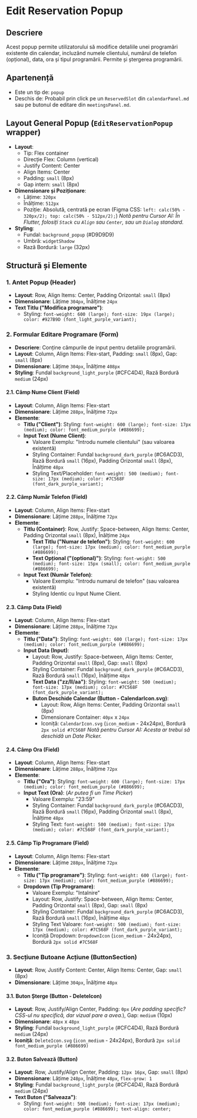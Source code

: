 # Edit Reservation Popup

## Descriere
Acest popup permite utilizatorului să modifice detaliile unei programări existente din calendar, incluzând numele clientului, numărul de telefon (opțional), data, ora și tipul programării. Permite și ștergerea programării.

## Apartenență
- Este un tip de: `popup`
- Deschis de: Probabil prin click pe un `ReservedSlot` din `calendarPanel.md` sau pe butonul de editare din `meetingsPanel.md`.

## Layout General Popup (`EditReservationPopup` wrapper)
- **Layout**:
    - Tip: Flex container
    - Direcție Flex: Column (vertical)
    - Justify Content: Center
    - Align Items: Center
    - Padding: `small` (8px)
    - Gap intern: `small` (8px)
- **Dimensionare și Poziționare**:
    - Lățime: `320px`
    - Înălțime: `512px`
    - Poziție: Absolută, centrată pe ecran (Figma CSS: `left: calc(50% - 320px/2); top: calc(50% - 512px/2);`)
      *Notă pentru Cursor AI: În Flutter, folosiți `Stack` cu `Align` sau `Center`, sau un `Dialog` standard.*
- **Styling**:
    - Fundal: `background_popup` (#D9D9D9)
    - Umbră: `widgetShadow`
    - Rază Bordură: `large` (32px)

## Structură și Elemente

### 1. Antet Popup (Header)
- **Layout**: Row, Align Items: Center, Padding Orizontal: `small` (8px)
- **Dimensionare**: Lățime `304px`, Înălțime `24px`
- **Text Titlu ("Modifica programare")**:
    - Styling: `font-weight: 600 (large); font-size: 19px (large); color: #927B9D (font_light_purple_variant);`

### 2. Formular Editare Programare (Form)
- **Descriere**: Conține câmpurile de input pentru detaliile programării.
- **Layout**: Column, Align Items: Flex-start, Padding: `small` (8px), Gap: `small` (8px)
- **Dimensionare**: Lățime `304px`, Înălțime `408px`
- **Styling**: Fundal `background_light_purple` (#CFC4D4), Rază Bordură `medium` (24px)

#### 2.1. Câmp Nume Client (Field)
- **Layout**: Column, Align Items: Flex-start
- **Dimensionare**: Lățime `288px`, Înălțime `72px`
- **Elemente**:
    - **Titlu ("Client")**: Styling: `font-weight: 600 (large); font-size: 17px (medium); color: font_medium_purple (#886699);`
    - **Input Text (Nume Client)**:
        - Valoare Exemplu: "Introdu numele clientului" (sau valoarea existentă)
        - Styling Container: Fundal `background_dark_purple` (#C6ACD3), Rază Bordură `small` (16px), Padding Orizontal `small` (8px), Înălțime `48px`
        - Styling Text/Placeholder: `font-weight: 500 (medium); font-size: 17px (medium); color: #7C568F (font_dark_purple_variant);`

#### 2.2. Câmp Număr Telefon (Field)
- **Layout**: Column, Align Items: Flex-start
- **Dimensionare**: Lățime `288px`, Înălțime `72px`
- **Elemente**:
    - **Titlu (Container)**: Row, Justify: Space-between, Align Items: Center, Padding Orizontal `small` (8px), Înălțime `24px`
        - **Text Titlu ("Numar de telefon")**: Styling: `font-weight: 600 (large); font-size: 17px (medium); color: font_medium_purple (#886699);`
        - **Text Opțional ("(optional)")**: Styling: `font-weight: 500 (medium); font-size: 15px (small); color: font_medium_purple (#886699);`
    - **Input Text (Număr Telefon)**:
        - Valoare Exemplu: "Introdu numarul de telefon" (sau valoarea existentă)
        - Styling Identic cu Input Nume Client.

#### 2.3. Câmp Data (Field)
- **Layout**: Column, Align Items: Flex-start
- **Dimensionare**: Lățime `288px`, Înălțime `72px`
- **Elemente**:
    - **Titlu ("Data")**: Styling: `font-weight: 600 (large); font-size: 17px (medium); color: font_medium_purple (#886699);`
    - **Input Data (Input)**:
        - Layout: Row, Justify: Space-between, Align Items: Center, Padding Orizontal `small` (8px), Gap: `small` (8px)
        - Styling Container: Fundal `background_dark_purple` (#C6ACD3), Rază Bordură `small` (16px), Înălțime `48px`
        - **Text Data ("zz/ll/aa")**: Styling: `font-weight: 500 (medium); font-size: 17px (medium); color: #7C568F (font_dark_purple_variant);`
        - **Buton Deschide Calendar (Button - CalendarIcon.svg)**:
            - Layout: Row, Align Items: Center, Padding Orizontal `small` (8px)
            - Dimensionare Container: `40px` x `24px`
            - Iconiță: `CalendarIcon.svg` (`icon_medium` - 24x24px), Bordură `2px solid #7C568F`
            *Notă pentru Cursor AI: Acesta ar trebui să deschidă un Date Picker.*

#### 2.4. Câmp Ora (Field)
- **Layout**: Column, Align Items: Flex-start
- **Dimensionare**: Lățime `288px`, Înălțime `72px`
- **Elemente**:
    - **Titlu ("Ora")**: Styling: `font-weight: 600 (large); font-size: 17px (medium); color: font_medium_purple (#886699);`
    - **Input Text (Ora)**: (*Ar putea fi un Time Picker*)
        - Valoare Exemplu: "23:59"
        - Styling Container: Fundal `background_dark_purple` (#C6ACD3), Rază Bordură `small` (16px), Padding Orizontal `small` (8px), Înălțime `48px`
        - Styling Text: `font-weight: 500 (medium); font-size: 17px (medium); color: #7C568F (font_dark_purple_variant);`

#### 2.5. Câmp Tip Programare (Field)
- **Layout**: Column, Align Items: Flex-start
- **Dimensionare**: Lățime `288px`, Înălțime `72px`
- **Elemente**:
    - **Titlu ("Tip programare")**: Styling: `font-weight: 600 (large); font-size: 17px (medium); color: font_medium_purple (#886699);`
    - **Dropdown (Tip Programare)**:
        - Valoare Exemplu: "Intalnire"
        - Layout: Row, Justify: Space-between, Align Items: Center, Padding Orizontal `small` (8px), Gap: `small` (8px)
        - Styling Container: Fundal `background_dark_purple` (#C6ACD3), Rază Bordură `small` (16px), Înălțime `48px`
        - Styling Text Valoare: `font-weight: 500 (medium); font-size: 17px (medium); color: #7C568F (font_dark_purple_variant);`
        - Iconiță Dropdown: `DropdownIcon` (`icon_medium` - 24x24px), Bordură `2px solid #7C568F`

### 3. Secțiune Butoane Acțiune (ButtonSection)
- **Layout**: Row, Justify Content: Center, Align Items: Center, Gap: `small` (8px)
- **Dimensionare**: Lățime `304px`, Înălțime `48px`

#### 3.1. Buton Șterge (Button - DeleteIcon)
- **Layout**: Row, Justify/Align Center, Padding: `0px` (*Are padding specific? CSS-ul nu specifică, dar vizual pare a avea.*), Gap: `medium` (10px)
- **Dimensionare**: `48px` x `48px`
- **Styling**: Fundal `background_light_purple` (#CFC4D4), Rază Bordură `medium` (24px)
- **Iconiță**: `DeleteIcon.svg` (`icon_medium` - 24x24px), Bordură `2px solid font_medium_purple (#886699)`

#### 3.2. Buton Salvează (Button)
- **Layout**: Row, Justify/Align Center, Padding: `12px 16px`, Gap: `small` (8px)
- **Dimensionare**: Lățime `248px`, Înălțime `48px`, `flex-grow: 1`
- **Styling**: Fundal `background_light_purple` (#CFC4D4), Rază Bordură `medium` (24px)
- **Text Buton ("Salveaza")**:
    - Styling: `font-weight: 500 (medium); font-size: 17px (medium); color: font_medium_purple (#886699); text-align: center;`